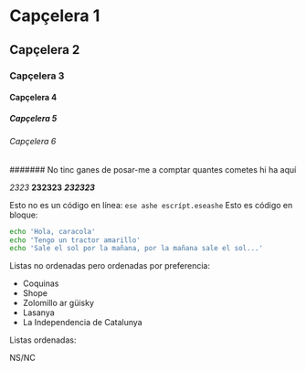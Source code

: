 # Capçelera 1

## Capçelera 2

### Capçelera 3

#### Capçelera 4

##### Capçelera 5

###### Capçelera 6

####### No tinc ganes de posar-me a comptar quantes cometes hi ha aquí

*2323* **232323** ***232323***

Esto no es un código en línea: `ese ashe escrípt.eseashe` Esto es código en bloque:

```sh
echo 'Hola, caracola'
echo 'Tengo un tractor amarillo'
echo 'Sale el sol por la mañana, por la mañana sale el sol...'
```

Listas no ordenadas pero ordenadas por preferencia:

* Coquinas
* Shope
* Zolomillo ar güisky
* Lasanya
* La Independencia de Catalunya

Listas ordenadas:

NS/NC
